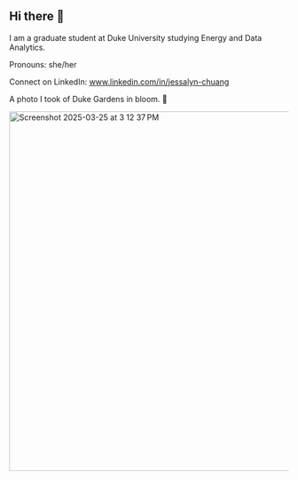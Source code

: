 ## Hi there 👋

I am a graduate student at Duke University studying Energy and Data Analytics. 

Pronouns: she/her

Connect on LinkedIn: www.linkedin.com/in/jessalyn-chuang

A photo I took of Duke Gardens in bloom. 🌸

<img width="647" alt="Screenshot 2025-03-25 at 3 12 37 PM" src="https://github.com/user-attachments/assets/513aa32a-2aa4-43de-82e4-434d475f1390" /> 

<!--
**jessalynlc/jessalynlc** is a ✨ _special_ ✨ repository because its `README.md` (this file) appears on your GitHub profile.

Here are some ideas to get you started:

- 🔭 I’m currently working on ...
- 🌱 I’m currently learning ...
- 👯 I’m looking to collaborate on ...
- 🤔 I’m looking for help with ...
- 💬 Ask me about ...
- 📫 How to reach me: ...
- 😄 Pronouns: ...
- ⚡ Fun fact: ...
-->
